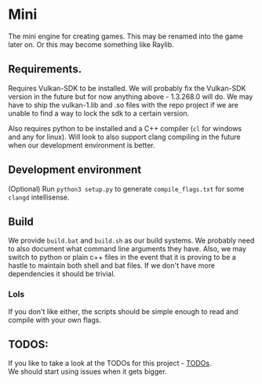 # Mini
The mini engine for creating games. This may be renamed into the game later on. Or this may become something like Raylib.

## Requirements.
Requires Vulkan-SDK to be installed. We will probably fix the Vulkan-SDK version in the future but for now anything above - 1.3.268.0 will do.
We may have to ship the vulkan-1.lib and .so files with the repo project if we are unable to find a way to lock the sdk to a certain version.

Also requires python to be installed and a C++ compiler (`cl` for windows and any for linux). Will look to also support clang compiling in the future when our development environment is better.

## Development environment
(Optional) Run `python3 setup.py` to generate `compile_flags.txt` for some `clangd` intellisense.

## Build
We provide `build.bat` and `build.sh` as our build systems.
We probably need to also document what command line arguments they have. Also, we may switch to python or plain c++ files in the event that it is proving to be a hastle to maintain both shell and bat files.
If we don't have more dependencies it should be trivial.

### Lols
If you don't like either, the scripts should be simple enough to read and compile with your own flags.

## TODOS:
If you like to take a look at the TODOs for this project - [TODOs](./TODO.md). <br>
We should start using issues when it gets bigger.